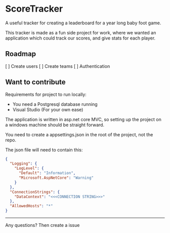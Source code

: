 # ScoreTracker

A useful tracker for creating a leaderboard for a year long baby foot game.

This tracker is made as a fun side project for work, where we wanted an application which could track our scores, and give stats for each player.

## Roadmap
[ ] Create users
[ ] Create teams
[ ] Authentication

## Want to contribute
Requirements for project to run locally:
* You need a Postgresql database running
* Visual Studio (For your own ease)

The application is written in asp.net core MVC, so setting up the project on a windows machine should be straight forward.

You need to create a appsettings.json in the root of the project, not the repo.

The json file will need to contain this:
```json
{
  "Logging": {
    "LogLevel": {
      "Default": "Information",
      "Microsoft.AspNetCore": "Warning"
    }
  },
  "ConnectionStrings": {
    "DataContext": "<<<CONNECTION STRING>>>"
  },
  "AllowedHosts": "*"
}
```

---
Any questions? Then create a issue